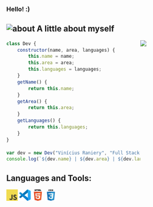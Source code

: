 ### Hello! :)

## <img height="35" alt="about" src="https://raw.github.com/elizarov/elizarov/master/about.png"> A little about myself

<img width=30% align='right' margin-top:40px src="https://media0.giphy.com/media/aNqEFrYVnsS52/200w.gif?cid=82a1493bb7dzzzonh5de193epbple3k68rm0wote4urqngem&rid=200w.gif&ct=g">
<!--<img width=30% align='right' margin-top:40px src="https://c.tenor.com/6y61hTjvYhcAAAAC/hollow-knight.gif">-->

``` js
class Dev {
    constructor(name, area, languages) {
        this.name = name;
        this.area = area;
        this.languages = languages;
    }
    getName() {
        return this.name;
    }
    getArea() {
        return this.area;
    }
    getLanguages() {
        return this.languages;
    }
}

var dev = new Dev("Vinícius Raniery", "Full Stack", ["Javascript", "HTML", "CSS", "Python"]);
console.log(`${dev.name} | ${dev.area} | ${dev.languages}`);
```

## **Languages and Tools:**  

<code><img height="30" src="https://raw.githubusercontent.com/github/explore/80688e429a7d4ef2fca1e82350fe8e3517d3494d/topics/javascript/javascript.png"></code>
<code><img height="30" src="https://raw.githubusercontent.com/github/explore/80688e429a7d4ef2fca1e82350fe8e3517d3494d/topics/visual-studio-code/visual-studio-code.png"></code>
<code><img height="30" src="https://raw.githubusercontent.com/github/explore/80688e429a7d4ef2fca1e82350fe8e3517d3494d/topics/html/html.png"></code>
<code><img height="30" src="https://raw.githubusercontent.com/github/explore/80688e429a7d4ef2fca1e82350fe8e3517d3494d/topics/css/css.png"></code>
